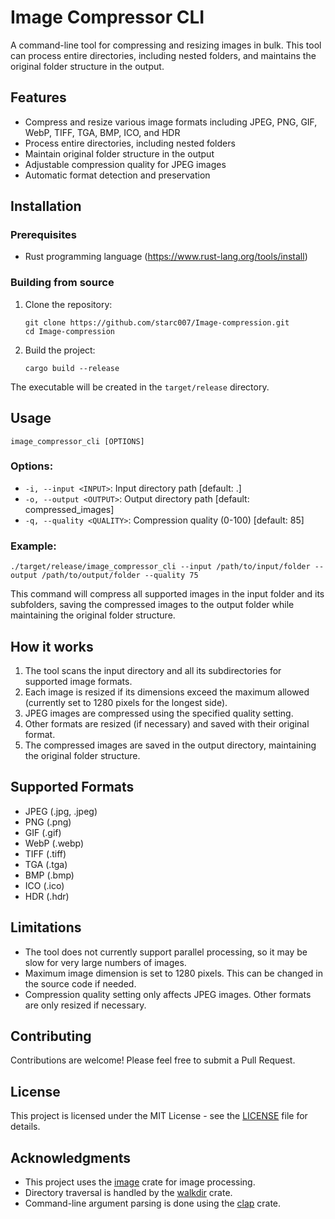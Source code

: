 # Image Compressor CLI

A command-line tool for compressing and resizing images in bulk. This tool can process entire directories, including nested folders, and maintains the original folder structure in the output.

## Features

- Compress and resize various image formats including JPEG, PNG, GIF, WebP, TIFF, TGA, BMP, ICO, and HDR
- Process entire directories, including nested folders
- Maintain original folder structure in the output
- Adjustable compression quality for JPEG images
- Automatic format detection and preservation

## Installation

### Prerequisites

- Rust programming language (https://www.rust-lang.org/tools/install)

### Building from source

1. Clone the repository:

   ```
   git clone https://github.com/starc007/Image-compression.git
   cd Image-compression
   ```

2. Build the project:
   ```
   cargo build --release
   ```

The executable will be created in the `target/release` directory.

## Usage

```
image_compressor_cli [OPTIONS]
```

### Options:

- `-i, --input <INPUT>`: Input directory path [default: .]
- `-o, --output <OUTPUT>`: Output directory path [default: compressed_images]
- `-q, --quality <QUALITY>`: Compression quality (0-100) [default: 85]

### Example:

```
./target/release/image_compressor_cli --input /path/to/input/folder --output /path/to/output/folder --quality 75
```

This command will compress all supported images in the input folder and its subfolders, saving the compressed images to the output folder while maintaining the original folder structure.

## How it works

1. The tool scans the input directory and all its subdirectories for supported image formats.
2. Each image is resized if its dimensions exceed the maximum allowed (currently set to 1280 pixels for the longest side).
3. JPEG images are compressed using the specified quality setting.
4. Other formats are resized (if necessary) and saved with their original format.
5. The compressed images are saved in the output directory, maintaining the original folder structure.

## Supported Formats

- JPEG (.jpg, .jpeg)
- PNG (.png)
- GIF (.gif)
- WebP (.webp)
- TIFF (.tiff)
- TGA (.tga)
- BMP (.bmp)
- ICO (.ico)
- HDR (.hdr)

## Limitations

- The tool does not currently support parallel processing, so it may be slow for very large numbers of images.
- Maximum image dimension is set to 1280 pixels. This can be changed in the source code if needed.
- Compression quality setting only affects JPEG images. Other formats are only resized if necessary.

## Contributing

Contributions are welcome! Please feel free to submit a Pull Request.

## License

This project is licensed under the MIT License - see the [LICENSE](LICENSE) file for details.

## Acknowledgments

- This project uses the [image](https://github.com/image-rs/image) crate for image processing.
- Directory traversal is handled by the [walkdir](https://github.com/BurntSushi/walkdir) crate.
- Command-line argument parsing is done using the [clap](https://github.com/clap-rs/clap) crate.
